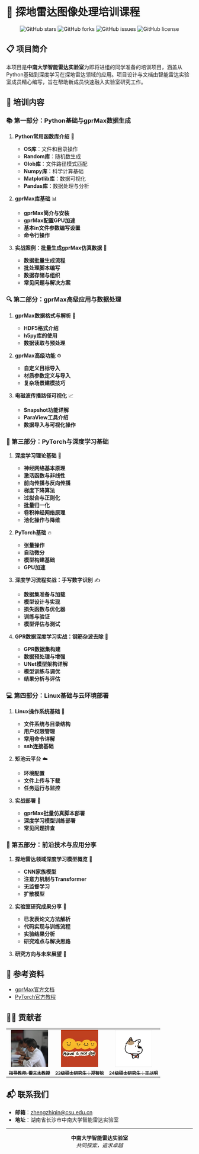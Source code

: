 # 🌟 探地雷达图像处理培训课程

<div align="center">
  
![GitHub stars](https://img.shields.io/github/stars/CSU-IntelligentRadarLab/GPR-Training?style=social)
![GitHub forks](https://img.shields.io/github/forks/CSU-IntelligentRadarLab/GPR-Training?style=social)
![GitHub issues](https://img.shields.io/github/issues/CSU-IntelligentRadarLab/GPR-Training?color=green)
![GitHub license](https://img.shields.io/github/license/CSU-IntelligentRadarLab/GPR-Training)

</div>

## 📋 项目简介

本项目是**中南大学智能雷达实验室**为即将进组的同学准备的培训项目，涵盖从Python基础到深度学习在探地雷达领域的应用。项目设计与文档由智能雷达实验室成员精心编写，旨在帮助新成员快速融入实验室研究工作。

## 🚀 培训内容

### 📚 第一部分：Python基础与gprMax数据生成
1. **Python常用函数库介绍** 🐍
   - **OS库**：文件和目录操作
   - **Random库**：随机数生成
   - **Glob库**：文件路径模式匹配
   - **Numpy库**：科学计算基础
   - **Matplotlib库**：数据可视化
   - **Pandas库**：数据处理与分析

2. **gprMax库基础** 📊
   - **gprMax简介与安装**
   - **gprMax配置GPU加速**
   - **基本in文件参数编写设置**
   - **命令行操作**

3. **实战案例：批量生成gprMax仿真数据** 🔄
   - **数据批量生成流程**
   - **批处理脚本编写**
   - **数据存储与组织**
   - **常见问题与解决方案**

### 🔍 第二部分：gprMax高级应用与数据处理
1. **gprMax数据格式与解析** 📁
   - **HDF5格式介绍**
   - **h5py库的使用**
   - **数据读取与预处理**

2. **gprMax高级功能** ⚙️
   - **自定义目标导入**
   - **材质参数定义与导入**
   - **复杂场景建模技巧**

3. **电磁波传播路径可视化** 📈
   - **Snapshot功能详解**
   - **ParaView工具介绍**
   - **数据导入与可视化操作**

### 🧠 第三部分：PyTorch与深度学习基础
1. **深度学习理论基础** 📖
   - **神经网络基本原理**
   - **激活函数与非线性**
   - **前向传播与反向传播**
   - **梯度下降算法**
   - **过拟合与正则化**
   - **批量归一化**
   - **卷积神经网络原理**
   - **池化操作与降维**

2. **PyTorch基础** 🔥
   - **张量操作**
   - **自动微分**
   - **模型构建基础**
   - **GPU加速**

3. **深度学习流程实战：手写数字识别** ✍️
   - **数据集准备与加载**
   - **模型设计与实现**
   - **损失函数与优化器**
   - **训练与验证**
   - **模型评估与测试**

4. **GPR数据深度学习实战：钢筋杂波去除** 🔧
   - **GPR数据集构建**
   - **数据预处理与增强**
   - **UNet模型架构详解**
   - **模型训练与调优**
   - **结果分析与评估**

### 💻 第四部分：Linux基础与云环境部署
1. **Linux操作系统基础** 🐧
   - **文件系统与目录结构**
   - **用户权限管理**
   - **常用命令详解**
   - **ssh连接基础**

2. **矩池云平台** ☁️
   - **环境配置**
   - **文件上传与下载**
   - **任务运行与监控**

3. **实战部署** 🚀
   - **gprMax批量仿真脚本部署**
   - **深度学习模型训练部署**
   - **常见问题排查**

### 🔮 第五部分：前沿技术与应用分享
1. **探地雷达领域深度学习模型概览** 📡
   - **CNN家族模型**
   - **注意力机制与Transformer**
   - **无监督学习**
   - **扩散模型**

2. **实验室研究成果分享** 📝
   - **已发表论文方法解析**
   - **代码实现与训练流程**
   - **实验结果分析**
   - **研究难点与解决思路**

3. **研究方向与未来展望** 🌈


## 💼 参考资料

- [gprMax官方文档](https://github.com/gprMax/gprMax)
- [PyTorch官方教程](https://pytorch.org/tutorials/)


## 👨‍💻 贡献者

<table>
  <tr>
    <td align="center"><a href="https://faculty.csu.edu.cn/leiwentai/zh_CN/index.htm"><img src="avatar/lwt.jpg" width="100px;" alt=""/><br /><sub><b>指导教师: 雷文太教授</b></sub></a></td>
    <td align="center"><a href="https://github.com/hnkjdaxzzq"><img src="avatar/zzq.jpg" width="100px;" alt=""/><br /><sub><b>22级硕士研究生：郑智钦</b></sub></a></td>
    <td align="center"><a href="https://github.com/xiye-csu"><img src="avatar/wym.png" width="100px;" alt=""/><br /><sub><b>24级硕士研究生：王以明</b></sub></a></td>

[//]: # (    <td align="center"><a href="https://github.com/username3"><img src="https://via.placeholder.com/100" width="100px;" alt=""/><br /><sub><b>研究生B</b></sub></a></td>)
  </tr>
</table>

## 📬 联系我们

- **邮箱**：zhengzhiqin@csu.edu.cn
- **地址**：湖南省长沙市中南大学智能雷达实验室

[//]: # (## 📄 许可证)

[//]: # ()
[//]: # (本项目采用 [MIT]&#40;LICENSE&#41; 许可证)

---

<div align="center">
  <b>中南大学智能雷达实验室</b><br>
  <i>共同探索，追求卓越</i>
</div>